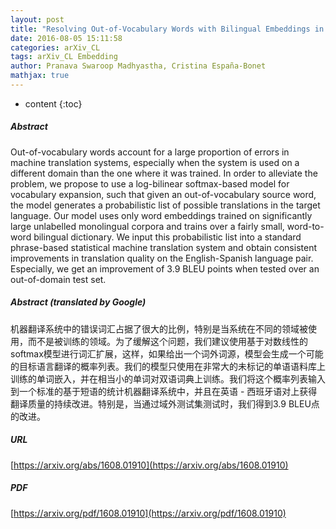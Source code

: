 ```yaml
---
layout: post
title: "Resolving Out-of-Vocabulary Words with Bilingual Embeddings in Machine Translation"
date: 2016-08-05 15:11:58
categories: arXiv_CL
tags: arXiv_CL Embedding
author: Pranava Swaroop Madhyastha, Cristina España-Bonet
mathjax: true
---
```


* content
{:toc}

##### Abstract
Out-of-vocabulary words account for a large proportion of errors in machine translation systems, especially when the system is used on a different domain than the one where it was trained. In order to alleviate the problem, we propose to use a log-bilinear softmax-based model for vocabulary expansion, such that given an out-of-vocabulary source word, the model generates a probabilistic list of possible translations in the target language. Our model uses only word embeddings trained on significantly large unlabelled monolingual corpora and trains over a fairly small, word-to-word bilingual dictionary. We input this probabilistic list into a standard phrase-based statistical machine translation system and obtain consistent improvements in translation quality on the English-Spanish language pair. Especially, we get an improvement of 3.9 BLEU points when tested over an out-of-domain test set.

##### Abstract (translated by Google)
机器翻译系统中的错误词汇占据了很大的比例，特别是当系统在不同的领域被使用，而不是被训练的领域。为了缓解这个问题，我们建议使用基于对数线性的softmax模型进行词汇扩展，这样，如果给出一个词外词源，模型会生成一个可能的目标语言翻译的概率列表。我们的模型只使用在非常大的未标记的单语语料库上训练的单词嵌入，并在相当小的单词对双语词典上训练。我们将这个概率列表输入到一个标准的基于短语的统计机器翻译系统中，并且在英语 - 西班牙语对上获得翻译质量的持续改进。特别是，当通过域外测试集测试时，我们得到3.9 BLEU点的改进。

##### URL
[https://arxiv.org/abs/1608.01910](https://arxiv.org/abs/1608.01910)

##### PDF
[https://arxiv.org/pdf/1608.01910](https://arxiv.org/pdf/1608.01910)

